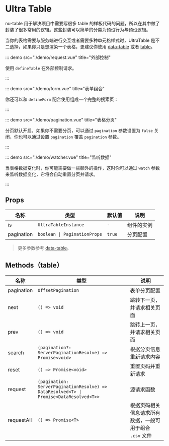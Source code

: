 # Ultra Table

nu-table 用于解决项目中需要写很多 table 的样板代码的问题，所以在其中做了封装了很多常用的逻辑。这些封装可以简单的分类为预设行为与预设逻辑。

当你的表格需要与服务端进行交互或者需要多种单元格样式时，UltraTable 是不二选择，如果你只是想渲染一个表格，更建议你使用 [data-table](https://www.naiveui.com/zh-CN/os-theme/components/data-table) 或者 [table](https://www.naiveui.com/zh-CN/os-theme/components/table)。

<demo title="基础" src="./demo/basic.vue" />

::: demo src="./demo/request.vue" title="外部控制"

使用 `defineTable` 在外部控制请求。

:::

::: demo src="./demo/form.vue" title="表单组合"

你还可以和 `defineForm` 配合使用组成一个完整的搜索页：

:::

::: demo src="./demo/pagination.vue" title="表格分页"

分页默认开启，如果你不需要分页，可以通过 `pagination` 参数设置为 `false` 关闭，你也可以通过设置 `pagination` 覆盖 `pagination` 参数。

:::

::: demo src="./demo/watcher.vue" title="监听数据"

当表格数据变化时，你可能需要做一些额外的操作，这时你可以通过 `watch` 参数来监听数据变化，它将会自动重置分页并请求。

:::

## Props

| 名称 | 类型 | 默认值 | 说明 |
| --- | --- | --- | --- |
| is | `UltraTableInstance` | `-` | 组件的实例 |
| pagination | `boolean \| PaginationProps` | `true` | 分页配置 |

> 更多参数参考 [data-table](https://www.naiveui.com/zh-CN/os-theme/components/data-table)。

## Methods（table）

| 名称 | 类型 | 说明 |
| --- | --- | --- |
| pagination | `OffsetPagination` | 表单分页配置 |
| next | `() => void` | 跳转下一页，并请求相关页面 |
| prev | `() => void` | 跳转上一页，并请求相关页面 |
| search | `(pagination?: ServerPaginationResolve) => Promise<void>` | 根据分页信息重新请求内容 |
| reset | `() => Promise<void>` | 重置页码并重新请求 |
| request | `(pagination: ServerPaginationResolve) => DataResolved<T> \| Promise<DataResolved<T>>` | 源请求函数 |
| requestAll | `() => Promise<T>` | 根据页码相关信息请求所有数据，一般可用于组合 `.csv` 文件 |
